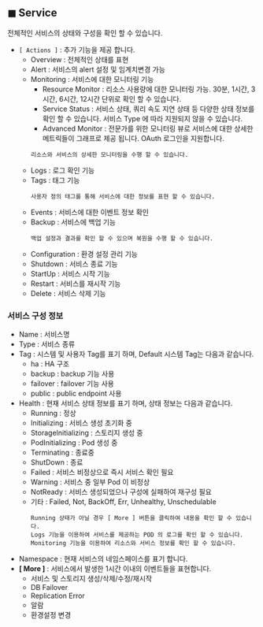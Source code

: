 ## &#9724; Service 
전체적인 서비스의 상태와 구성을 확인 할 수 있습니다.  
+ <code>[ Actions ]</code> : 추가 기능을 제공 합니다.
  - Overview : 전체적인 상태를 표현  
  - Alert : 서비스의 alert 설정 및 임계치변경 가능 
  - Monitoring : 서비스에 대한 모니터링 기능  
    - Resource Monitor : 리소스 사용량에 대한 모니터링 가능. 30분, 1시간, 3시간, 6시간, 12시간 단위로 확인 할 수 있습니다.
    - Service Status : 서비스 상태, 쿼리 속도 지연 상태 등 다양한 상태 정보를 확인 할 수 있습니다. 서비스 Type 에 따라 지원되지 않을 수 있습니다.
    - Advanced Monitor : 전문가를 위한 모니터링 뷰로 서비스에 대한 상세한 메트릭들이 그래프로 제공 됩니다. OAuth 로그인을 지원합니다.
    ```
    리소스와 서비스의 상세한 모니터링을 수행 할 수 있습니다.
    ```
  - Logs : 로그 확인 기능  
  - Tags : 태그 기능  
    ```
    사용자 정의 태그를 통해 서비스에 대한 정보를 표현 할 수 있습니다.
    ```
  - Events : 서비스에 대한 이벤트 정보 확인  
  - Backup : 서비스에 백업 기능  
    ```
    백업 설정과 결과를 확인 할 수 있으며 복원을 수행 할 수 있습니다.
    ```
  - Configuration : 환경 설정 관리 기능  
  - Shutdown : 서비스 종료 기능  
  - StartUp : 서비스 시작 기능  
  - Restart : 서비스를 재시작 기능  
  - Delete : 서비스 삭제 기능  

### 서비스 구성 정보
+ Name : 서비스명
+ Type : 서비스 종류
+ Tag : 시스템 및 사용자 Tag를 표기 하며, Default 시스템 Tag는 다음과 같습니다.
  - ha : HA 구조
  - backup : backup 기능 사용
  - failover : failover 기능 사용
  - public : public endpoint 사용
+ Health : 현재 서비스 상태 정보를 표기 하며, 상태 정보는 다음과 같습니다.  
  - Running : 정상
  - Initializing : 서비스 생성 초기화 중
  - StorageInitializing : 스토리지 생성 중
  - PodInitializing : Pod 생성 중
  - Terminating : 종료중
  - ShutDown : 종료
  - Failed : 서비스 비정상으로 즉시 서비스 확인 필요
  - Warning : 서비스 중 일부 Pod 이 비정상
  - NotReady : 서비스 생성되었으나 구성에 실패하여 재구성 필요
  - 기타 : Failed, Not, BackOff, Err, Unhealthy, Unschedulable  
    ```
    Running 상태가 아닐 경우 [ More ] 버튼을 클릭하여 내용을 확인 할 수 있습니다.
    Logs 기능을 이용하여 서비스를 제공하는 POD 의 로그를 확인 할 수 있습니다.
    Monitoring 기능을 이용하여 리소스와 서비스 정보를 확인 할 수 있습니다.
    ```
+ Namespace : 현재 서비스의 네임스페이스를 표기 합니다.
+ __[ More ]__ : 서비스에서 발생한 1시간 이내의 이벤트들을 표현합니다.
  - 서비스 및 스토리지 생성/삭제/수정/재시작
  - DB Failover
  - Replication Error
  - 알람
  - 환경설정 변경
  
